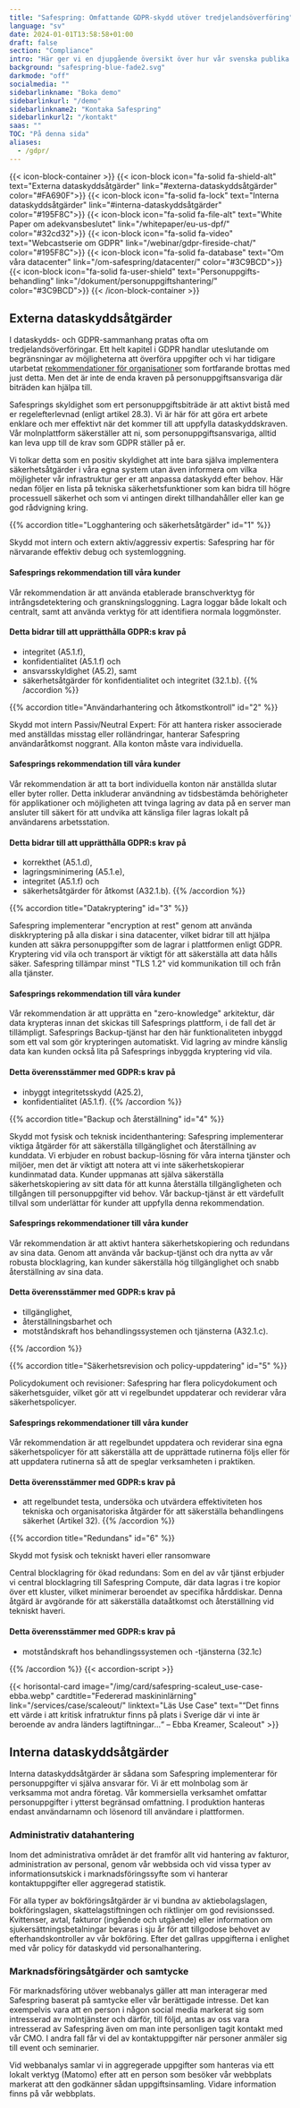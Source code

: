 ```yaml
---
title: "Safespring: Omfattande GDPR-skydd utöver tredjelands­överföring"
language: "sv"
date: 2024-01-01T13:58:58+01:00
draft: false
section: "Compliance"
intro: "Här ger vi en djupgående översikt över hur vår svenska publika molnplattform inte bara uppfyller de stränga kraven i GDPR, men också går ett steg längre för att säkerställa ditt företags dataskydd. Med Safespring får du inte bara en lösning som skyddar mot dataöverföring till tredjeland, utan en omfattande strategi som täcker fler aspekter av dataskydd och säkerhet. "
background: "safespring-blue-fade2.svg"
darkmode: "off"
socialmedia: ""
sidebarlinkname: "Boka demo"
sidebarlinkurl: "/demo"
sidebarlinkname2: "Kontaka Safespring"
sidebarlinkurl2: "/kontakt"
saas: ""
TOC: "På denna sida"
aliases:
  - /gdpr/
---
```


{{< icon-block-container >}}
{{< icon-block icon="fa-solid fa-shield-alt" text="Externa dataskydds­åtgärder" link="#externa-dataskyddsåtgärder" color="#FA690F">}}
{{< icon-block icon="fa-solid fa-lock" text="Interna dataskydds­åtgärder" link="#interna-dataskyddsåtgärder" color="#195F8C">}}
{{< icon-block icon="fa-solid fa-file-alt" text="White Paper om adekvansbeslutet" link="/whitepaper/eu-us-dpf/" color="#32cd32">}}
{{< icon-block icon="fa-solid fa-video" text="Webcastserie om GDPR" link="/webinar/gdpr-fireside-chat/" color="#195F8C">}}
{{< icon-block icon="fa-solid fa-database" text="Om våra datacenter" link="/om-safespring/datacenter/" color="#3C9BCD">}}
{{< icon-block icon="fa-solid fa-user-shield" text="Personuppgifts-behandling" link="/dokument/personuppgiftshantering/" color="#3C9BCD">}}
{{< /icon-block-container >}}

## Externa dataskyddsåtgärder

I dataskydds- och GDPR-sammanhang pratas ofta om tredjelandsöverföringar. Ett helt kapitel i GDPR handlar uteslutande om begränsningar av möjligheterna att överföra uppgifter och vi har tidigare utarbetat [rekommendationer för organisationer](/whitepaper/eu-us-dpf/#rekommendationer) som fortfarande brottas med just detta. Men det är inte de enda kraven på personuppgiftsansvariga där biträden kan hjälpa till.

Safesprings skyldighet som ert personuppgiftsbiträde är att aktivt bistå med er regelefterlevnad (enligt artikel 28.3). Vi är här för att göra ert arbete enklare och mer effektivt när det kommer till att uppfylla dataskyddskraven. Vår molnplattform säkerställer att ni, som personuppgiftsansvariga, alltid kan leva upp till de krav som GDPR ställer på er.

Vi tolkar detta som en positiv skyldighet att inte bara själva implementera säkerhetsåtgärder i våra egna system utan även informera om vilka möjligheter vår infrastruktur ger er att anpassa dataskydd efter behov. Här nedan följer en lista på tekniska säkerhetsfunktioner som kan bidra till högre processuell säkerhet och som vi antingen direkt tillhandahåller eller kan ge god rådvigning kring.

{{% accordion title="Logghantering och säkerhetsåtgärder" id="1" %}}

Skydd mot intern och extern aktiv/aggressiv expertis: Safespring har för närvarande effektiv debug och systemloggning.

#### Safesprings rekommendation till våra kunder

Vår rekommendation är att använda etablerade branschverktyg för intrångsdetektering och granskningsloggning. Lagra loggar både lokalt och centralt, samt att använda verktyg för att identifiera normala loggmönster.

#### Detta bidrar till att upprätthålla GDPR:s krav på

- integritet (A5.1.f),
- konfidentialitet (A5.1.f) och
- ansvarsskyldighet (A5.2), samt
- säkerhetsåtgärder för konfidentialitet och integritet (32.1.b).
  {{% /accordion %}}

{{% accordion title="Användarhantering och åtkomstkontroll" id="2" %}}

Skydd mot intern Passiv/Neutral Expert: För att hantera risker associerade med anställdas misstag eller rolländringar, hanterar Safespring användaråtkomst noggrant. Alla konton måste vara individuella.

#### Safesprings rekommendation till våra kunder

Vår rekommendation är att ta bort individuella konton när anställda slutar eller byter roller. Detta inkluderar användning av tidsbestämda behörigheter för applikationer och möjligheten att tvinga lagring av data på en server man ansluter till säkert för att undvika att känsliga filer lagras lokalt på användarens arbetsstation.

#### Detta bidrar till att upprätthålla GDPR:s krav på

- korrekthet (A5.1.d),
- lagringsminimering (A5.1.e),
- integritet (A5.1.f) och
- säkerhetsåtgärder för åtkomst (A32.1.b).
  {{% /accordion %}}

{{% accordion title="Datakryptering" id="3" %}}

Safespring implementerar "encryption at rest" genom att använda diskkryptering på alla diskar i sina datacenter, vilket bidrar till att hjälpa kunden att säkra personuppgifter som de lagrar i plattformen enligt GDPR. Kryptering vid vila och transport är viktigt för att säkerställa att data hålls säker. Safespring tillämpar minst "TLS 1.2" vid kommunikation till och från alla tjänster.

#### Safesprings rekommendation till våra kunder

Vår rekommendation är att upprätta en "zero-knowledge" arkitektur, där data krypteras innan det skickas till Safesprings plattform, i de fall det är tillämpligt. Safesprings Backup-tjänst har den här funktionaliteten inbyggd som ett val som gör krypteringen automatiskt. Vid lagring av mindre känslig data kan kunden också lita på Safesprings inbyggda kryptering vid vila.

#### Detta överensstämmer med GDPR:s krav på

- inbyggt integritetsskydd (A25.2),
- konfidentialitet (A5.1.f).
  {{% /accordion %}}

{{% accordion title="Backup och återställning" id="4" %}}

Skydd mot fysisk och teknisk incidenthantering: Safespring implementerar viktiga åtgärder för att säkerställa tillgänglighet och återställning av kunddata. Vi erbjuder en robust backup-lösning för våra interna tjänster och miljöer, men det är viktigt att notera att vi inte säkerhetskopierar kundinmatad data. Kunder uppmanas att själva säkerställa säkerhetskopiering av sitt data för att kunna återställa tillgängligheten och tillgången till personuppgifter vid behov. Vår backup-tjänst är ett värdefullt tillval som underlättar för kunder att uppfylla denna rekommendation.

#### Safesprings rekommendationer till våra kunder

Vår rekommendation är att aktivt hantera säkerhetskopiering och redundans av sina data. Genom att använda vår backup-tjänst och dra nytta av vår robusta blocklagring, kan kunder säkerställa hög tillgänglighet och snabb återställning av sina data.

#### Detta överensstämmer med GDPR:s krav på

- tillgänglighet,
- återställningsbarhet och
- motståndskraft hos behandlingssystemen och tjänsterna (A32.1.c).

{{% /accordion %}}

{{% accordion title="Säkerhetsrevision och policy-uppdatering" id="5" %}}

Policydokument och revisioner: Safespring har flera policydokument och säkerhetsguider, vilket gör att vi regelbundet uppdaterar och reviderar våra säkerhetspolicyer.

#### Safesprings rekommendationer till våra kunder

Vår rekommendation är att regelbundet uppdatera och reviderar sina egna säkerhetspolicyer för att säkerställa att de upprättade rutinerna följs eller för att uppdatera rutinerna så att de speglar verksamheten i praktiken.

#### Detta överensstämmer med GDPR:s krav på

- att regelbundet testa, undersöka och utvärdera effektiviteten hos tekniska och organisatoriska åtgärder för att säkerställa behandlingens säkerhet (Artikel 32).
  {{% /accordion %}}

{{% accordion title="Redundans" id="6" %}}

Skydd mot fysisk och tekniskt haveri eller ransomware

Central blocklagring för ökad redundans: Som en del av vår tjänst erbjuder vi central blocklagring till Safespring Compute, där data lagras i tre kopior över ett kluster, vilket minimerar beroendet av specifika hårddiskar. Denna åtgärd är avgörande för att säkerställa dataåtkomst och återställning vid tekniskt haveri.

#### Detta överensstämmer med GDPR:s krav på

- motståndskraft hos behandlingssystemen och -tjänsterna (32.1c)

{{% /accordion %}}
{{< accordion-script >}}

{{< horisontal-card image="/img/card/safespring-scaleut_use-case-ebba.webp" cardtitle="Federerad maskininlärning" link="/services/case/scaleout/" linktext="Läs Use Case" text="“Det finns ett värde i att kritisk infratruktur finns på plats i Sverige där vi inte är beroende av andra länders lagtiftningar...“ – Ebba Kreamer, Scaleout" >}}

## Interna dataskyddsåtgärder

Interna dataskyddsåtgärder är sådana som Safespring implementerar för personuppgifter vi själva ansvarar för. Vi är ett molnbolag som är verksamma mot andra företag. Vår kommersiella verksamhet omfattar personuppgifter i ytterst begränsad omfattning. I produktion hanteras endast användarnamn och lösenord till användare i plattformen.

### Administrativ datahantering

Inom det administrativa området är det framför allt vid hantering av fakturor, administration av personal, genom vår webbsida och vid vissa typer av informationsutskick i marknadsföringssyfte som vi hanterar kontaktuppgifter eller aggregerad statistik.

För alla typer av bokföringsåtgärder är vi bundna av aktiebolagslagen, bokföringslagen, skattelagstiftningen och riktlinjer om god revisionssed. Kvittenser, avtal, fakturor (ingående och utgående) eller information om sjukersättningsbetalningar bevaras i sju år för att tillgodose behovet av efterhandskontroller av vår bokföring. Efter det gallras uppgifterna i enlighet med vår policy för dataskydd vid personalhantering.

### Marknadsföringsåtgärder och samtycke

För marknadsföring utöver webbanalys gäller att man interagerar med Safespring baserat på samtycke eller vår berättigade intresse. Det kan exempelvis vara att en person i någon social media markerat sig som intresserad av molntjänster och därför, till följd, antas av oss vara intresserad av Safespring även om man inte personligen tagit kontakt med vår CMO. I andra fall får vi del av kontaktuppgifter när personer anmäler sig till event och seminarier.

Vid webbanalys samlar vi in aggregerade uppgifter som hanteras via ett lokalt verktyg (Matomo) efter att en person som besöker vår webbplats markerat att den godkänner sådan uppgiftsinsamling. Vidare information finns på vår webbplats.
